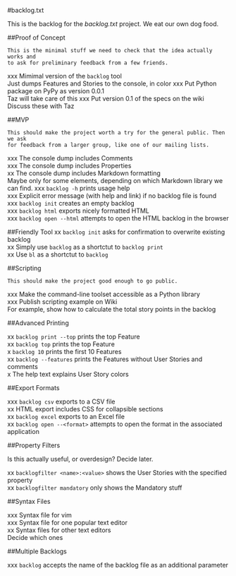 #backlog.txt

This is the backlog for the _backlog.txt_ project. We eat our own dog food.


##Proof of Concept

    This is the minimal stuff we need to check that the idea actually works and
    to ask for preliminary feedback from a few friends.

xxx Mimimal version of the `backlog` tool  
    Just dumps Features and Stories to the console, in color
xxx Put Python package on PyPy as version 0.0.1  
    Taz will take care of this
xxx Put version 0.1 of the specs on the wiki  
    Discuss these with Taz


##MVP

    This should make the project worth a try for the general public. Then we ask
    for feedback from a larger group, like one of our mailing lists.

xxx The console dump includes Comments  
xxx The console dump includes Properties  
xx The console dump includes Markdown formatting  
   Maybe only for some elements, depending on which Markdown library we can find.
xxx `backlog -h` prints usage help  
xxx Explicit error message (with help and link) if no backlog file is found  
xxx `backlog init` creates an empty backlog  
xxx `backlog html` exports nicely formatted HTML  
xxx `backlog open --html` attempts to open the HTML backlog in the browser  



##Friendly Tool
xx  `backlog init` asks for confirmation to overwrite existing backlog  
xx  Simply use `backlog` as a shortctut to `backlog print`  
xx  Use `bl` as a shortctut to `backlog`  


##Scripting

    This should make the project good enough to go public.

xxx Make the command-line toolset accessible as a Python library  
xxx Publish scripting example on Wiki  
    For example, show how to calculate the total story points in the backlog


##Advanced Printing

xx  `backlog print --top` prints the top Feature  
xx  `backlog top` prints the top Feature  
x  `backlog 10` prints the first 10 Features  
xx  `backlog --features` prints the Features without User Stories and comments  
x  The help text explains User Story colors  


##Export Formats

xxx  `backlog csv` exports to a CSV file  
xx  HTML export includes CSS for collapsible sections  
xx  `backlog excel` exports to an Excel file  
xx  `backlog open --<format>` attempts to open the format in the associated application  


##Property Filters

Is this actually useful, or overdesign? Decide later.

xx  `backlogfilter <name>:<value>` shows the User Stories with the specified property  
xx  `backlogfilter mandatory` only shows the Mandatory stuff  


##Syntax Files

xxx  Syntax file for vim  
xxx  Syntax file for one popular text editor  
xx  Syntax files for other text editors  
    Decide which ones


##Multiple Backlogs

xxx  `backlog` accepts the name of the backlog file as an additional parameter  

